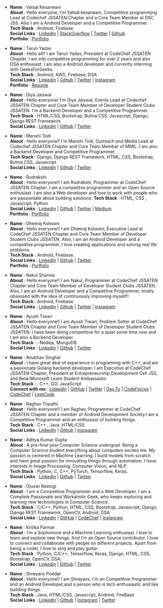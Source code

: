 <!-- - __Name__ :           
 __About__ :      
 __Tech Stack__ :      
 __Social Links__ : 
 __Portfolio__ : -->

- __Name__ : Vatsal Kesarwani             
 __About__ : Hello everyone, I'm Vatsal kesarwani, Competitive programmjng Lead at Codechef JSSATEN Chapter and a Core Team Member at DSC JSS. Also I am a Android Developer and a Competitive Programmer.       
 __Tech Stack__ : Android, Firebase     
 __Social Links__ : [Linkedin](https://www.linkedin.com/in/vatsal-kesarwani/) | [StackOverflow](https://stackoverflow.com/users/12203379/vatsal-kesarwani) | [Twitter](https://twitter.com/kesarwaniVatsal) | [Github](https://github.com/plazzy99)          
 __Portfolio__ : [Portfolio](https://bit.ly/vatsal-portfolio)
 
 
 - __Name__ : Tarun Yadav          
 __About__ : Hello all!! I am Tarun Yadav, President at CodeChef JSSATEN Chapter. I am into competitve programming for over 2 years and also DSA enthusiast. I am also a Android developer and currently interning with GeeksForGeeks.     
 __Tech Stack__ : Android, AWS, Firebase, DSA          
 __Social Links__ : [Linkedin](https://www.linkedin.com/in/tarun-yadav-384320175/) | [Github](https://github.com/tarun26091999) | [Twitter](https://twitter.com/yadavtarun_10) | [Instagram](https://www.instagram.com/tarunyadav_10/)     
 __Portfolio__ : [Resume](https://drive.google.com/file/d/1_9zCEDPTMuMGB5oSFRrIU8lcQ7xWGP3D/view?usp=sharing)


- __Name__ : Diya Jaiswal    
 __About__ : Hello everyone! I'm Diya Jaiswal, Events Lead at Codechef JSSATEN Chapter and Core Team Member of Developer Student Clubs JSSATEN. I'm a Backend Developer and a Competitive Programmer.  
 __Tech Stack__ : HTML/CSS, Bootstrap, Bulma CSS, Javascript, Django, Django REST Framework       
 __Social Links__ : [Linkedin](https://www.linkedin.com/in/diyajaiswal11/) | [Github](https://github.com/diyajaiswal11) | [Twitter](https://twitter.com/diyajaiswal_11)
 
 
 - __Name__ : Manshi Todi  
 __About__ : Hello everyone!! I'm Manshi Todi, Outreach and Media Lead at Codechef JSSATEN Chapter and Core Team Member of MMIL. I am also a Backend Developer and Competitive Programmer.  
 __Tech Stack__ : Django, Django REST Framework, HTML, CSS, Bootstrap, Bulma CSS, Javascript        
 __Social Links__ : [Linkedin](https://www.linkedin.com/in/manshi-todi-a017a2178/) | [Github](https://github.com/todi-2000) | [Twitter](https://twitter.com/manshitodi)
 
 
- __Name__ : Rudrakshi        
 __About__ : Hello everyone!! I am Rudrakshi, Programmer at CodeChef JSSATEN Chapter. I am a competitve programmer and an Open Source enthusiast. I am also a Web developer and   love to work with people who are passiontate about building solutions.
 __Tech Stack__ : HTML, CSS , Javascript, Python          
 __Social Links__ : [Linkedin](https://www.linkedin.com/in/rudrakshi-soni-403031195/) | [Github](https://github.com/rudrakshi99) | [Twitter](https://twitter.com/Rudrakshi09) | [Medium](https://medium.com/@sonirudrakshi99)     
 __Portfolio__ : [Portfolio](https://rudrakshi99.github.io/Portfolio/)
 
 
 - __Name__ : Dheeraj Kotwani        
 __About__ : Hello everyone!! I am Dheeraj Kotwani, Executive Lead at CodeChef JSSATEN Chapter and Core Team Member of Developer Student Clubs JSSATEN. Also, I am an Android Developer and a competitve programmer. I love creating applications and solving real life problems.  
 __Tech Stack__ : Android, Firebase.  
 __Social Links__ : [Linkedin](https://www.linkedin.com/in/dheerajkotwani/) | [Github](https://github.com/dheerajkotwani) | [Twitter](https://twitter.com/kotwani_dheeraj)      
 __Portfolio__ : [Portfolio](https://dheerajkotwani.github.io/)
 
 
  - __Name__ : Nakul Sharma        
 __About__ : Hello everyone!! I am Nakul, Programmer at CodeChef JSSATEN Chapter and Core Team Member of Developer Student Clubs JSSATEN. Also, I am an Android Developer and a Competitve Programmer, totally obsessed with the idea of continuously improving myself!!  
 __Tech Stack__ : Android, Firebase.  
 __Social Links__ :  [Linkedin](https://www.linkedin.com/in/nakul-19/) | [Github](https://github.com/nakul-19) | [Twitter](https://twitter.com/_Nakul19) | [Instagram](https://www.instagram.com/_nakul__19_/)  
 

- __Name__ : Ayush Tiwari       
 __About__ : Hello everyone!! I am Ayush Tiwari, Problem Setter at CodeChef JSSATEN Chapter and Core Team Member of Developer Student Clubs JSSATEN. I have been doing competitive for a quiet some time now and I am also a Backend Developer.  
 __Tech Stack__ : : Nodejs, MongoDB.    
 __Social Links__ : [Linkedin](https://www.linkedin.com/in/ayushtiwari57/) | [Github](https://github.com/servermonk) | [Twitter](https://twitter.com/ayyush_tiwari57)    
 
 - __Name__ : Anubhav Singhal      
 __About__ : I have great deal of experience in programmig with C++, and am a passionate Golang backend developer. I am Executive at CodeChef JSSATEN Chapter, President at Entrepreneurship Development Cell JSS,  and Beta-Microsoft Learn Student Ambassador.       
 __Tech Stack__ : : C++, GO, JavaScript      
 __Connect with me__ : [LinkedIn](https://www.linkedin.com/in/anubhavitis/) | [GitHub](https://github.com/anubhavitis) | [Twitter](https://twitter.com/anubhavitis) | [Dev.To](https://dev.to/anubhavitis) | [CodeForces](https://codeforces.com/profile/zeddie) | [CodeChef](https://www.codechef.com/users/zeddie) | [LeetCode](https://leetcode.com/zeddie/)
  

- __Name__ :  Raghav Tripathi         
 __About__ :    Hello everyone!! I am Raghav, Programmer at CodeChef JSSATEN Chapter and a member of Android Development Society.I am a Competitive Programmer and an enthusiast of building things.    
 __Tech Stack__ :  C++ , Java ,HTML/CSS    
 __Social Links__ : [LinkedIn](https://www.linkedin.com/in/raghav-tripathi/) | [Github](https://github.com/01raghav) | [Instagram](https://www.instagram.com/raghavtripathi01/)  


- __Name__ : Aditya Kumar Gupta   
 __About__ : A pre-final year Computer Science undergrad. Being a Computer Science student everything about computers excites me. My passion is centered in Machine Learning. I  build models from scratch and have great passion for innovating things through automation. I have interests in Image Processing, Computer Vision, and NLP. <br>
 __Tech Stack__ : Python, C, C++, PyTorch, Tensorflow, Keras.      
 __Social Links__ : [Linkedin](https://www.linkedin.com/in/geekquad/) | [Github](https://github.com/geekquad) | [Twitter](https://twitter.com/geekquad_)
 
 
- __Name__ : Ojuswi Rastogi   
 __About__ : I am a Competitive Programmer and a Web Developer. I am a Complete Passionate and Workaholic Geek, who keeps exploring and learning new technologies in Computer Science.   
 __Tech Stack__ : C/C++, Python, HTML, CSS, Bootstrap, Javascript, Django, Django REST Framework, OpenCV, Android, DSA   
 __Social Links__ : [LinkedIn](https://www.linkedin.com/in/ojuswizard/) | [GitHub](https://github.com/OjusWiZard) | [CodeChef](https://www.codechef.com/users/tanyx01) | [Instagram](https://www.instagram.com/me.not.go.out/)   


- __Name__ : Kritika Parmar   
 __About__ : I'm a Sophomore and a Machine Learning enthusiast.  I love to learn and explore new things. And I'm an Open Source contributor. I love to connect and collaborate with people on different projects. Apart from being a coder, I love to sing and play guitar.<br>
 __Tech Stack__ : Python, C/C++, Tensorflow, Keras, Django, HTML, CSS, Bootstrap, OpenCV, DSA.      
 __Social Links__ : [Linkedin](https://www.linkedin.com/in/kritika-parmar-10244a193/) | [Github](https://github.com/kritikaparmar-programmer) | [Twitter](https://twitter.com/KritikaParmar5)


- __Name__ :  Shreyans Poddar            
 __About__ : Hello everyone!! I am Shreyans. I'm an Competitive Programmer and an Android Developer,and a person who is tech enthusiastic and like building things.        
 __Tech Stack__ :  Java, HTML/CSS, Javascript, Android, FireBase        
 __Social Links__ : [LinkedIn](https://www.linkedin.com/in/shreyans-poddar-4015a9130/) | [Github](https://github.com/shreyanspoddar) | [Instagram](https://www.instagram.com/shreyanspoddar/) | [Twitter](https://twitter.com/shreyans_poddar)   
